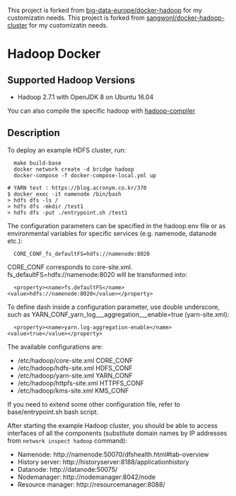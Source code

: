 This project is forked from [big-data-europe/docker-hadoop](https://github.com/big-data-europe/docker-hadoop) for my customizatin needs.
This project is forked from [sangwonl/docker-hadoop-cluster](https://github.com/sangwonl/docker-hadoop-cluster) for my customizatin needs.

# Hadoop Docker

## Supported Hadoop Versions
* Hadoop 2.7.1 with OpenJDK 8 on Ubuntu 16.04

You can also compile the specific hadoop with [hadoop-compiler](https://github.com/sangwonl/docker-hadoop-compiler)

## Description

To deploy an example HDFS cluster, run:
```
  make build-base
  docker network create -d bridge hadoop
  docker-compose -f docker-compose-local.yml up
```
```
# YARN test : https://blog.acronym.co.kr/370
$ docker exec -it namenode /bin/bash
> hdfs dfs -ls /
> hdfs dfs -mkdir /test1
> hdfs dfs -put ./entrypoint.sh /test1
```
The configuration parameters can be specified in the hadoop.env file or as environmental variables for specific services (e.g. namenode, datanode etc.):
```
  CORE_CONF_fs_defaultFS=hdfs://namenode:8020
```

CORE_CONF corresponds to core-site.xml. fs_defaultFS=hdfs://namenode:8020 will be transformed into:
```
  <property><name>fs.defaultFS</name><value>hdfs://namenode:8020</value></property>
```
To define dash inside a configuration parameter, use double underscore, such as YARN_CONF_yarn_log___aggregation___enable=true (yarn-site.xml):
```
  <property><name>yarn.log-aggregation-enable</name><value>true</value></property>
```

The available configurations are:
* /etc/hadoop/core-site.xml CORE_CONF
* /etc/hadoop/hdfs-site.xml HDFS_CONF
* /etc/hadoop/yarn-site.xml YARN_CONF
* /etc/hadoop/httpfs-site.xml HTTPFS_CONF
* /etc/hadoop/kms-site.xml KMS_CONF

If you need to extend some other configuration file, refer to base/entrypoint.sh bash script.

After starting the example Hadoop cluster, you should be able to access interfaces of all the components (substitute domain names by IP addresses from ```network inspect hadoop``` command):
* Namenode: http://namenode:50070/dfshealth.html#tab-overview
* History server: http://historyserver:8188/applicationhistory
* Datanode: http://datanode:50075/
* Nodemanager: http://nodemanager:8042/node
* Resource manager: http://resourcemanager:8088/
